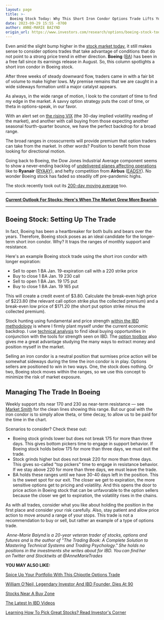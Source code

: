 ```yaml
---
layout: page
title: >-
  Boeing Stock Today: Why This Short Iron Condor Options Trade Lifts Your Account By $380 Right Away
date: 2023-09-29 15:55 -0700
author: ANNE-MARIE BAIYND
origin_url: https://www.investors.com/research/options/boeing-stock-today-why-this-short-iron-condor-options-trade-lifts-your-account-by-380-right-away/
---
```






Even amid the slight bump higher in the [stock market today](https://www.investors.com/news/stock-market-today-stock-market-news/?), it still makes sense to consider options trades that take advantage of conditions that do not point to a strong price trend in either direction. **Boeing** ([BA](https://research.investors.com/quote.aspx?symbol=BA)) has been in a free fall since its earnings release in August. So, this column spotlights a short iron condor in Boeing stock.




After three weeks of steady downward flow, traders came in with a fair bit of volume to make higher lows. My premise remains that we are caught in a wide sideways formation until a major catalyst appears.


As always, in the wide range of motion, I look to the constant of time to find my edge in the market. A savvy option strategy puts the cost of time, or theta in options-speak, in our favor. 


With an alert set on [the rising VIX](https://www.investors.com/how-to-invest/investors-corner/vix-volatility-index-can-confirm-stock-market-bottoms-coronavirus-bear-market/) (the 30-day implied volatility reading of the market), and another with call buying from those expecting another seasonal fourth-quarter bounce, we have the perfect backdrop for a broad range. 


The broad ranges in crosscurrents will provide premium that option traders can take from the market. In other words? Position to benefit from those looking for directional motion.   


Going back to Boeing, the Dow Jones Industrial Average component seems to show a never-ending backlog of [undelivered planes affecting operations](https://www.reuters.com/business/aerospace-defense/ryanair-cuts-winter-schedule-after-boeing-delivery-delays-2023-09-28/) like to **Ryanair** ([RYAAY](https://research.investors.com/quote.aspx?symbol=RYAAY)), and hefty competition from **Airbus** ([EADSY](https://research.investors.com/quote.aspx?symbol=EADSY)). No wonder Boeing stock has faded so steadily off pre-pandemic highs. 


The stock recently took out its [200-day moving average](https://www.investors.com/how-to-invest/investors-corner/when-to-sell-a-winning-stock-spot-a-breach-of-200-day-line/) too.





---


[**Current Outlook For Stocks: Here's When The Market Grew More Bearish**](https://www.investors.com/market-trend/the-big-picture/stock-market-gets-a-fresh-bearish-downgrade-after-fed-decision/)




---


Boeing Stock: Setting Up The Trade
----------------------------------


In fact, Boeing has been a heartbreaker for both bulls and bears over the years. Therefore, Boeing stock poses as an ideal candidate for the longer-term short iron condor. Why? It traps the ranges of monthly support and resistance.


Here's an example Boeing stock trade using the short iron condor with longer expiration:


* Sell to open 1 BA Jan. 19-expiration call with a 220 strike price
* Buy to close 1 BA Jan. 19 230 call
* Sell to open 1 BA Jan. 19 175 put
* Buy to close 1 BA Jan. 19 165 put


This will create a credit event of $3.80. Calculate the break-even high price of $223.80 (the relevant call option strike plus the collected premium) and a break-even low price of $171.20 (the short put option strike minus the collected premium).



Stock hunting using fundamental and price strength [within the IBD methodology](https://www.investors.com/research/ibd-live-qa/ibd-live-faq-helpful-links-answers-to-questions-about-zoom-charts-ibds-methodology-more/) is where I firmly plant myself under the current economic backdrop. I use [technical analysis](https://www.investors.com/how-to-invest/stock-charts-buying-stocks-using-technical-analysis/) to find ideal buying opportunities in conjunction with the tools for strength seen on IBD. The [option toolbox](https://get.investors.com/online-courses/options-trading/) also gives me a great advantage studying the many ways to extract money and position myself in the market. 


Selling an iron condor is a neutral position that surmises price action will be somewhat sideways during the time the iron condor is in play. Options sellers are positioned to win in two ways. One, the stock does nothing. Or two, Boeing stock moves within the ranges, so we use this concept to minimize the risk of market exposure.   


Managing The Trade In Boeing
----------------------------


Weekly support sits near 170 and 230 as near-term resistance — see [Market Smith](https://marketsmith.investors.com/) for the clean lines showing this range. But our goal with the iron condor is to simply allow theta, or time decay, to allow us to be paid for the time in the chart.


Scenarios to consider? Check these out:


* Boeing stock grinds lower but does not break 175 for more than three days. This gives bottom pickers time to engage in support behavior. If Boeing stock holds below 175 for more than three days, we must exit the trade.
* Stock grinds higher but does not break 220 for more than three days. This gives so-called "top pickers" time to engage in resistance behavior. If we stay above 220 for more than three days, we must leave the trade.
* BA holds these ranges until we have 30-40 days left in the position. This is the sweet spot for our exit. The closer we get to expiration, the more sensitive options get to pricing and volatility. And this opens the door to price action in Boeing stock that can be unfavorable to the option sellers because the closer we get to expiration, the volatility rises in the chains.


As with all trades, consider what you like about holding the position in the first place and consider your risk carefully. Also, stay patient and allow price action to move around a range of your stops. This trade is not a recommendation to buy or sell, but rather an example of a type of options trade.


 *Anne-Marie Baiynd is a 20-year veteran trader of stocks, options and futures and is the author of "The Trading Book: A Complete Solution to Mastering Technical Systems and Trading Psychology*." *She holds no positions in the investments she writes about for IBD. You can find her on Twitter and Stocktwits at @AnneMarieTrades*


**YOU MAY ALSO LIKE:**


[Spice Up Your Portfolio With This Chipotle Options Trade](https://www.investors.com/research/options/chipotle-stock-bull-put-spread-can-spice-up-your-portfolio/)


[William O'Neil, Legendary Investor And IBD Founder, Dies At 90](https://www.investors.com/news/william-oneil-legendary-investor-and-founder-of-investors-business-daily-dies-at-90/)


[Stocks Near A Buy Zone](https://www.investors.com/category/stock-lists/stocks-near-a-buy-zone/)


[The Latest In IBD Videos](https://www.investors.com/ibd-videos)


[Learning How To Pick Great Stocks? Read Investor's Corner](https://www.investors.com/category/how-to-invest/investors-corner/)




